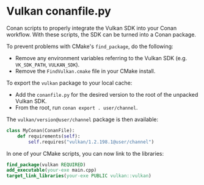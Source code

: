 # Vulkan conanfile.py

Conan scripts to properly integrate the Vulkan SDK into your Conan workflow. With these scripts, the SDK can be turned
into a Conan package.

To prevent problems with CMake's `find_package`, do the following:

* Remove any environment variables referring to the Vulkan SDK (e.g. `VK_SDK_PATH`, `VULKAN_SDK`).
* Remove the `FindVulkan.cmake` file in your CMake install.

To export the `vulkan` package to your local cache:

* Add the `conanfile.py` for the desired version to the root of the unpacked Vulkan SDK.
* From the root, run `conan export . user/channel`.

The `vulkan/version@user/channel` package is then available:

```py
class MyConan(ConanFile):
    def requirements(self):
        self.requires("vulkan/1.2.198.1@user/channel")
```

In one of your CMake scripts, you can now link to the libraries:

```cmake
find_package(vulkan REQUIRED)
add_executable(your-exe main.cpp)
target_link_libraries(your-exe PUBLIC vulkan::vulkan)
```
